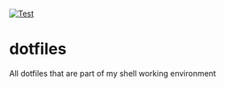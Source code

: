 [![Test](https://github.com/escalate/dotfiles/actions/workflows/test.yml/badge.svg?branch=master&event=push)](https://github.com/escalate/dotfiles/actions/workflows/test.yml)

# dotfiles

All dotfiles that are part of my shell working environment
